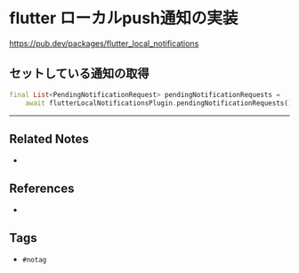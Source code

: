 # flutter ローカルpush通知の実装
https://pub.dev/packages/flutter_local_notifications


## セットしている通知の取得
```dart
final List<PendingNotificationRequest> pendingNotificationRequests =
    await flutterLocalNotificationsPlugin.pendingNotificationRequests();
```

---
## Related Notes
- 

## References
- 

## Tags
- `#notag`